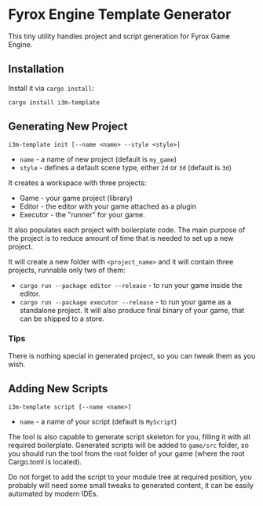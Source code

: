 # Fyrox Engine Template Generator

This tiny utility handles project and script generation for Fyrox Game Engine.

## Installation

Install it via `cargo install`:

```shell
cargo install i3m-template
```

## Generating New Project

`i3m-template init [--name <name> --style <style>]`

- `name` - a name of new project (default is `my_game`)
- `style` - defines a default scene type, either `2d` or `3d` (default is `3d`)

It creates a workspace with three projects:

- Game - your game project (library)
- Editor - the editor with your game attached as a plugin
- Executor - the "runner" for your game.

It also populates each project with boilerplate code. The main purpose of the project is to reduce amount of time
that is needed to set up a new project.

It will create a new folder with `<project_name>` and it will contain three projects, runnable only two of them:

- `cargo run --package editor --release` - to run your game inside the editor.
- `cargo run --package executor --release` - to run your game as a standalone project. It will also produce final
  binary of your game, that can be shipped to a store.

### Tips

There is nothing special in generated project, so you can tweak them as you wish.

## Adding New Scripts

`i3m-template script [--name <name>]`

- `name` - a name of your script (default is `MyScript`)

The tool is also capable to generate script skeleton for you, filling it with all required boilerplate. Generated scripts
will be added to `game/src` folder, so you should run the tool from the root folder of your game (where the root Cargo.toml
is located).

Do not forget to add the script to your module tree at required position, you probably will need some small tweaks
to generated content, it can be easily automated by modern IDEs.